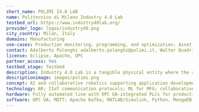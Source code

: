 ```yaml
---
short_name: POLIMI I4.0 LAB
name: Politecnico di Milano Industry 4.0 Lab
testbed_url: https://www.industry40lab.org/
provider_logo: logos/industry40.png
city_country: Milan, Italy
domains: Manufacturing
use-cases: Production monitoring, programming, and optimization; Asset management and maintenance; Energy consumption optimization; Circular Economy ad disassembly operations; Collaborative and Autonomous Mobile Robots.
contact: Adalberto Polenghi adalberto.polenghi@polimi.it, Walter Quadrini walter.quadrini@polimi.it
license: Eclipse, Apache, OPC
partner_access: Yes
testbed_stage: Testbed
description: Industry 4.0 Lab is a tangible physical entity where the research activity in the innovative manufacturing management and planning approaches can be carried out in conjunction with a practical implementation in a “real-like” environment. Key components implemented include an assembly line based on the Industry4.0 paradigm and open architectures, including robotic stations, collaborative robots and Automated Guided Vehicles. Implemented scenarios encompass various research areas as production monitoring, programming and optimization, asset management and maintenance, energy consumption optimization, circular economy, dissemination, and robot/computer vision-assisted operations.
descriptionimage: images/polimi.png
concept: AI and collaborative robotics supporting application development for advanced sustainable manufacturing.
technology: AR; IIoT communication protocols; ML for MFG; collaborative robotics; distributed systems for manufacturing.
hardware: Fully automated line with OPC UA-integrated PLCs for production and energy monitoring and control. Industrial Robot, Collaborative Robots, AGV, smart sensors, smartphones, tablets, laptops, wearable devices (HoloLens, Vuzix), 5G modems.
software: OPC UA; MQTT; Apache Kafka; MATLAB/Simulink, Python, MongoDB, k8s/Docker, Fiware.
---
```



